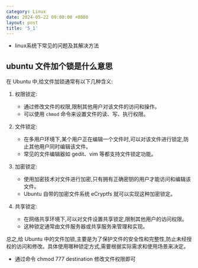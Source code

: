 ```yaml
---
category: Linux
date: 2024-05-22 09:00:00 +0800
layout: post
title: '5_1'
---
```


+ linux系统下常见的问题及其解决方法

## ubuntu 文件加个锁是什么意思

在 Ubuntu 中,给文件加锁通常有以下几种含义:

1. 权限锁定:
   - 通过修改文件的权限,限制其他用户对该文件的访问和操作。
   - 可以使用 `chmod` 命令来设置文件的读、写、执行权限。

2. 文件锁定:
   - 在多用户环境下,某个用户正在编辑一个文件时,可以对该文件进行锁定,防止其他用户同时编辑该文件。
   - 常见的文件编辑器如 gedit、vim 等都支持文件锁定功能。

3. 加密锁定:
   - 使用加密技术对文件进行加密,只有拥有正确密钥的用户才能访问和编辑该文件。
   - Ubuntu 自带的加密文件系统 eCryptfs 就可以实现这种加密锁定。

4. 共享锁定:
   - 在网络共享环境下,可以对文件设置共享锁定,限制其他用户的访问权限。
   - 这种锁定通常由文件服务器或共享服务来管理和实现。

总之,给 Ubuntu 中的文件加锁,主要是为了保护文件的安全性和完整性,防止未经授权的访问和修改。具体使用哪种锁定方式,需要根据实际需求和使用场景来决定。

+ 通过命令 chmod 777 destination 修改文件权限即可